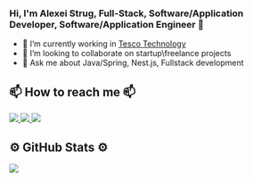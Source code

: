 ### Hi, I'm Alexei Strug, Full-Stack, Software/Application Developer, Software/Application Engineer 👋

- 🔭 I’m currently working in [Tesco Technology](https://www.tesco-careers.com/technology/uk/en)
- 👯 I’m looking to collaborate on startup\freelance projects
- 💬 Ask me about Java/Spring, Nest.js, Fullstack development

## 📫 How to reach me 📫
 <a href="https://www.linkedin.com/in/alexei-strug/">
     <img src="https://img.shields.io/badge/linkedin-%230077B5.svg?&style=for-the-badge&logo=linkedin&logoColor=white"/>
 </a>
 <a href="https://t.me/alexstrug">
     <img src="https://img.shields.io/badge/Telegram-2CA5E0?style=for-the-badge&logo=telegram&logoColor=white"/>
 </a>
 <a href="mailto:alexeistrug@gmail.com" target="blank">
     <img src="https://img.shields.io/badge/Gmail-D14836?style=for-the-badge&logo=gmail&logoColor=white"/>
 </a>

## ⚙️ GitHub Stats ⚙️

<a href="https://github.com/anuraghazra/github-readme-stats">
   <img align="center" text-align="center" src="https://github-readme-stats.vercel.app/api/top-langs/?username=AlexeiStrug&layout=compact&theme=white" />
</a>

